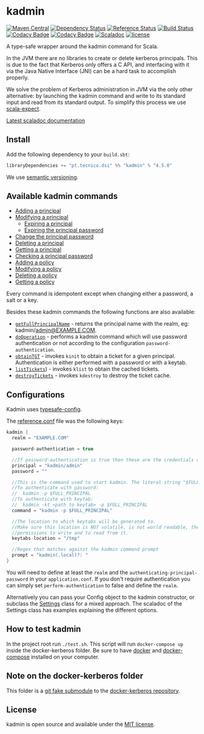 # kadmin
[![Maven Central](https://maven-badges.herokuapp.com/maven-central/pt.tecnico.dsi/kadmin_2.11/badge.svg?maxAge=604800)](https://maven-badges.herokuapp.com/maven-central/pt.tecnico.dsi/kadmin_2.11)
[![Dependency Status](https://www.versioneye.com/java/pt.tecnico.dsi:kadmin_2.11/badge.svg?style=plastic&maxAge=604800)](https://www.versioneye.com/java/pt.tecnico.dsi:kadmin_2.11)
[![Reference Status](https://www.versioneye.com/java/pt.tecnico.dsi:kadmin_2.11/reference_badge.svg?style=plastic&maxAge=604800)](https://www.versioneye.com/java/pt.tecnico.dsi:kadmin_2.11/references)
[![Build Status](https://travis-ci.org/ist-dsi/kadmin.svg?branch=master&style=plastic&maxAge=604800)](https://travis-ci.org/ist-dsi/kadmin)
[![Codacy Badge](https://api.codacy.com/project/badge/coverage/a5fead3a55db40cd96470ed7a8efe9c5)](https://www.codacy.com/app/IST-DSI/kadmin)
[![Codacy Badge](https://api.codacy.com/project/badge/grade/a5fead3a55db40cd96470ed7a8efe9c5)](https://www.codacy.com/app/IST-DSI/kadmin)
[![Scaladoc](http://javadoc-badge.appspot.com/pt.tecnico.dsi/kadmin_2.11.svg?label=scaladoc&style=plastic&maxAge=604800)](https://ist-dsi.github.io/kadmin/latest/api/#pt.tecnico.dsi.kadmin.package)
[![license](http://img.shields.io/:license-MIT-blue.svg)](LICENSE)

A type-safe wrapper around the kadmin command for Scala.

In the JVM there are no libraries to create or delete kerberos principals. This is due to the fact that Kerberos only offers
a C API, and interfacing with it via the Java Native Interface (JNI) can be a hard task to accomplish properly.

We solve the problem of Kerberos administration in JVM via the only other alternative: by launching the kadmin
command and write to its standard input and read from its standard output.
To simplify this process we use [scala-expect](https://github.com/Lasering/scala-expect).

[Latest scaladoc documentation](http://ist-dsi.github.io/kadmin/latest/api/)

## Install
Add the following dependency to your `build.sbt`:
```sbt
libraryDependencies += "pt.tecnico.dsi" %% "kadmin" % "4.5.0"
```
We use [semantic versioning](http://semver.org).

## Available kadmin commands
 - [Adding a principal](https://ist-dsi.github.io/kadmin/latest/api/index.html#pt.tecnico.dsi.kadmin.Kadmin@addPrincipal(options:String,principal:String):work.martins.simon.expect.fluent.Expect[Either[pt.tecnico.dsi.kadmin.ErrorCase,Boolean]])
 - [Modifying a principal](https://ist-dsi.github.io/kadmin/latest/api/index.html#pt.tecnico.dsi.kadmin.Kadmin@modifyPrincipal(options:String,principal:String):work.martins.simon.expect.fluent.Expect[Either[pt.tecnico.dsi.kadmin.ErrorCase,Boolean]])
   - [Expiring a principal](https://ist-dsi.github.io/kadmin/latest/api/index.html#pt.tecnico.dsi.kadmin.Kadmin@expirePrincipal(principal:String,expirationDateTime:pt.tecnico.dsi.kadmin.ExpirationDateTime):work.martins.simon.expect.fluent.Expect[Either[pt.tecnico.dsi.kadmin.ErrorCase,Boolean]])
   - [Expiring the principal password](https://ist-dsi.github.io/kadmin/latest/api/index.html#pt.tecnico.dsi.kadmin.Kadmin@expirePrincipalPassword(principal:String,datetime:pt.tecnico.dsi.kadmin.ExpirationDateTime,force:Boolean):work.martins.simon.expect.fluent.Expect[Either[pt.tecnico.dsi.kadmin.ErrorCase,Boolean]])
 - [Change the principal password](https://ist-dsi.github.io/kadmin/latest/api/index.html#pt.tecnico.dsi.kadmin.Kadmin@changePassword(principal:String,newPassword:Option[String],randKey:Boolean,salt:Option[String]):work.martins.simon.expect.fluent.Expect[Either[pt.tecnico.dsi.kadmin.ErrorCase,Boolean]])
 - [Deleting a principal](https://ist-dsi.github.io/kadmin/latest/api/index.html#pt.tecnico.dsi.kadmin.Kadmin@deletePrincipal(principal:String):work.martins.simon.expect.fluent.Expect[Either[pt.tecnico.dsi.kadmin.ErrorCase,Boolean]])
 - [Getting a principal](https://ist-dsi.github.io/kadmin/latest/api/index.html#pt.tecnico.dsi.kadmin.Kadmin@getPrincipal(principal:String):work.martins.simon.expect.fluent.Expect[Either[pt.tecnico.dsi.kadmin.ErrorCase,pt.tecnico.dsi.kadmin.Principal]])
 - [Checking a principal password](https://ist-dsi.github.io/kadmin/latest/api/index.html#pt.tecnico.dsi.kadmin.Kadmin@checkPassword(principal:String,password:String):work.martins.simon.expect.fluent.Expect[Either[pt.tecnico.dsi.kadmin.ErrorCase,Boolean]])
 - [Adding a policy](https://ist-dsi.github.io/kadmin/latest/api/index.html#pt.tecnico.dsi.kadmin.Kadmin@addPolicy(options:String,policy:String):work.martins.simon.expect.fluent.Expect[Either[pt.tecnico.dsi.kadmin.ErrorCase,Boolean]])
 - [Modifying a policy](https://ist-dsi.github.io/kadmin/latest/api/index.html#pt.tecnico.dsi.kadmin.Kadmin@modifyPolicy(options:String,policy:String):work.martins.simon.expect.fluent.Expect[Either[pt.tecnico.dsi.kadmin.ErrorCase,Boolean]])
 - [Deleting a policy](https://ist-dsi.github.io/kadmin/latest/api/index.html#pt.tecnico.dsi.kadmin.Kadmin@deletePolicy(policy:String):work.martins.simon.expect.fluent.Expect[Either[pt.tecnico.dsi.kadmin.ErrorCase,Boolean]])
 - [Getting a policy](https://ist-dsi.github.io/kadmin/latest/api/index.html#pt.tecnico.dsi.kadmin.Kadmin@getPolicy(policy:String):work.martins.simon.expect.fluent.Expect[Either[pt.tecnico.dsi.kadmin.ErrorCase,pt.tecnico.dsi.kadmin.Policy]])

Every command is idempotent except when changing either a password, a salt or a key.

Besides these kadmin commands the following functions are also available:

 - [`getFullPrincipalName`](https://ist-dsi.github.io/kadmin/latest/api/index.html#pt.tecnico.dsi.kadmin.Kadmin@getFullPrincipalName(principal:String):String) - returns the principal name with the realm, eg: kadmin/admin@EXAMPLE.COM.
 - [`doOperation`](https://ist-dsi.github.io/kadmin/latest/api/index.html#pt.tecnico.dsi.kadmin.Kadmin@doOperation[R](f:work.martins.simon.expect.fluent.Expect[Either[pt.tecnico.dsi.kadmin.ErrorCase,R]]=>Unit):work.martins.simon.expect.fluent.Expect[Either[pt.tecnico.dsi.kadmin.ErrorCase,R]]) - performs a kadmin command which will use password authentication or not
    according to the configuration `password-authentication`.
 - [`obtainTGT`](https://ist-dsi.github.io/kadmin/latest/api/index.html#pt.tecnico.dsi.kadmin.KadminUtils$@obtainTGT(options:String,principal:String,password:Option[String],keytab:Option[File]):work.martins.simon.expect.fluent.Expect[Either[pt.tecnico.dsi.kadmin.ErrorCase,Unit]]) - invokes `kinit` to obtain a ticket for a given principal. Authentication is either performed with a password or with a keytab.
 - [`listTickets`](https://ist-dsi.github.io/kadmin/latest/api/index.html#pt.tecnico.dsi.kadmin.KadminUtils$@listTickets(options:String):work.martins.simon.expect.fluent.Expect[Seq[pt.tecnico.dsi.kadmin.Ticket]])) - invokes `klist` to obtain the cached tickets.
 - [`destroyTickets`](https://ist-dsi.github.io/kadmin/latest/api/index.html#pt.tecnico.dsi.kadmin.KadminUtils$@destroyTickets(options:String):work.martins.simon.expect.fluent.Expect[Unit]) - invokes `kdestroy` to destroy the ticket cache.

## Configurations
Kadmin uses [typesafe-config](https://github.com/typesafehub/config).

The [reference.conf](src/main/resources/reference.conf) file was the following keys:
```scala
kadmin {
  realm = "EXAMPLE.COM"

  password-authentication = true

  //If password-authentication is true then these are the credentials used to perform the authentication
  principal = "kadmin/admin"
  password = ""

  //This is the command used to start kadmin. The literal string "$FULL_PRINCIPAL" will be replaced with s"$principal@$realm"
  //To authenticate with password:
  //  kadmin -p $FULL_PRINCIPAL
  //To authenticate with keytab:
  //  kadmin -kt <path to keytab> -p $FULL_PRINCIPAL
  command = "kadmin -p $FULL_PRINCIPAL"

  //The location to which keytabs will be generated to.
  //Make sure this location is NOT volatile, is not world readable, the user running the application has suficient
  //permissions to write and to read from it.
  keytabs-location = "/tmp"

  //Regex that matches against the kadmin command prompt
  prompt = "kadmin(.local)?: "
}
```

You will need to define at least the `realm` and the `authenticating-principal-password` in your `application.conf`.
If you don't require authentication you can simply set `perform-authentication` to false and define the `realm`.

Alternatively you can pass your Config object to the kadmin constructor, or subclass the
[Settings](https://ist-dsi.github.io/kadmin/latest/api/#pt.tecnico.dsi.kadmin.Settings) class for a mixed approach.
The scaladoc of the Settings class has examples explaining the different options.

## How to test kadmin
In the project root run `./test.sh`. This script will run `docker-compose up` inside the docker-kerberos folder.
Be sure to have [docker](https://docs.docker.com/engine/installation/) and [docker-compose](https://docs.docker.com/compose/install/) installed on your computer.

## Note on the docker-kerberos folder
This folder is a [git fake submodule](http://debuggable.com/posts/git-fake-submodules:4b563ee4-f3cc-4061-967e-0e48cbdd56cb)
to the [docker-kerberos repository](https://github.com/ist-dsi/docker-kerberos).

## License
kadmin is open source and available under the [MIT license](LICENSE).
